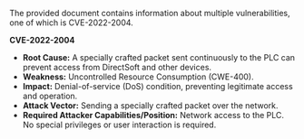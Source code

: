 The provided document contains information about multiple vulnerabilities, one of which is CVE-2022-2004.

**CVE-2022-2004**

*   **Root Cause:** A specially crafted packet sent continuously to the PLC can prevent access from DirectSoft and other devices.
*   **Weakness:** Uncontrolled Resource Consumption (CWE-400).
*  **Impact:** Denial-of-service (DoS) condition, preventing legitimate access and operation.
*   **Attack Vector:** Sending a specially crafted packet over the network.
*   **Required Attacker Capabilities/Position:** Network access to the PLC. No special privileges or user interaction is required.
